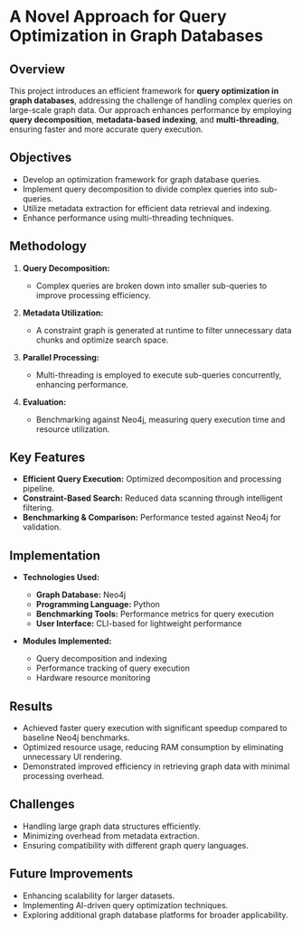 # A Novel Approach for Query Optimization in Graph Databases

## Overview
This project introduces an efficient framework for **query optimization in graph databases**, addressing the challenge of handling complex queries on large-scale graph data. Our approach enhances performance by employing **query decomposition**, **metadata-based indexing**, and **multi-threading**, ensuring faster and more accurate query execution.

## Objectives
- Develop an optimization framework for graph database queries.
- Implement query decomposition to divide complex queries into sub-queries.
- Utilize metadata extraction for efficient data retrieval and indexing.
- Enhance performance using multi-threading techniques.

## Methodology
1. **Query Decomposition:**  
   - Complex queries are broken down into smaller sub-queries to improve processing efficiency.
   
2. **Metadata Utilization:**  
   - A constraint graph is generated at runtime to filter unnecessary data chunks and optimize search space.
   
3. **Parallel Processing:**  
   - Multi-threading is employed to execute sub-queries concurrently, enhancing performance.
   
4. **Evaluation:**  
   - Benchmarking against Neo4j, measuring query execution time and resource utilization.

## Key Features
- **Efficient Query Execution:** Optimized decomposition and processing pipeline.
- **Constraint-Based Search:** Reduced data scanning through intelligent filtering.
- **Benchmarking & Comparison:** Performance tested against Neo4j for validation.

## Implementation
- **Technologies Used:**  
  - **Graph Database:** Neo4j  
  - **Programming Language:** Python  
  - **Benchmarking Tools:** Performance metrics for query execution  
  - **User Interface:** CLI-based for lightweight performance  

- **Modules Implemented:**
  - Query decomposition and indexing
  - Performance tracking of query execution
  - Hardware resource monitoring

## Results
- Achieved faster query execution with significant speedup compared to baseline Neo4j benchmarks.
- Optimized resource usage, reducing RAM consumption by eliminating unnecessary UI rendering.
- Demonstrated improved efficiency in retrieving graph data with minimal processing overhead.

## Challenges
- Handling large graph data structures efficiently.
- Minimizing overhead from metadata extraction.
- Ensuring compatibility with different graph query languages.

## Future Improvements
- Enhancing scalability for larger datasets.
- Implementing AI-driven query optimization techniques.
- Exploring additional graph database platforms for broader applicability.




